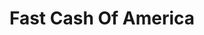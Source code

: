 ---
title: Fast Cash Of America
slug: fast-cash-of-america
updated-on: '2024-05-30T13:44:31.749Z'
created-on: '2024-05-30T13:41:46.671Z'
published-on: '2024-05-30T13:54:32.469Z'
f_city-state-2:
- cms/city/dothan-al.md
- cms/city/enterprise-al.md
- cms/city/eufaula-al.md
- cms/city/ozark-al.md
- cms/city/troy-al.md
- cms/city/upland-ca.md
- cms/city/oskaloosa-ia.md
- cms/city/centerville-ia.md
- cms/city/fremont-oh.md
- cms/city/bellefontaine-oh.md
- cms/city/elyria-oh.md
- cms/city/sandusky-oh.md
- cms/city/lima-oh.md
- cms/city/schofield-wi.md
- cms/city/wausau-wi.md
- cms/city/plover-wi.md
- cms/city/marion-in.md
- cms/city/findlay-oh.md
- cms/city/norwalk-oh.md
- cms/city/toledo-oh.md
- cms/city/bellevue-oh.md
- cms/city/shelby-oh.md
- cms/city/la-crosse-wi.md
f_locations:
- cms/payday-loan/fast-cash-of-america-17782.md
- cms/payday-loan/fast-cash-of-america-17783.md
- cms/payday-loan/fast-cash-of-america-17784.md
- cms/payday-loan/fast-cash-of-america-17785.md
- cms/payday-loan/fast-cash-of-america-17786.md
- cms/payday-loan/fast-cash-of-america-17787.md
- cms/payday-loan/fast-cash-of-america-17788.md
- cms/payday-loan/fast-cash-of-america-17789.md
- cms/payday-loan/fast-cash-of-america-17790.md
- cms/payday-loan/fast-cash-of-america-17791.md
- cms/payday-loan/fast-cash-of-america-17792.md
- cms/payday-loan/fast-cash-of-america-17793.md
- cms/payday-loan/fast-cash-of-america-17794.md
- cms/payday-loan/fast-cash-of-america-17795.md
- cms/payday-loan/fast-cash-of-america-17796.md
- cms/payday-loan/fast-cash-of-america-17797.md
- cms/payday-loan/fast-cash-of-america-17798.md
- cms/payday-loan/fast-cash-of-america-17799.md
- cms/payday-loan/fast-cash-of-america-17800.md
- cms/payday-loan/fast-cash-of-america-17801.md
- cms/payday-loan/fast-cash-of-america-17802.md
- cms/payday-loan/fast-cash-of-america-17803.md
- cms/payday-loan/fast-cash-of-america-17804.md
- cms/payday-loan/fast-cash-of-america-17805.md
- cms/payday-loan/fast-cash-of-america-17806.md
- cms/payday-loan/fast-cash-of-america-17807.md
- cms/payday-loan/fast-cash-of-america-17808.md
- cms/payday-loan/fast-cash-of-america-17809.md
f_states:
- cms/state/alabama.md
- cms/state/california.md
- cms/state/iowa.md
- cms/state/ohio.md
- cms/state/wisconsin.md
- cms/state/indiana.md
layout: '[company].html'
tags: company
---